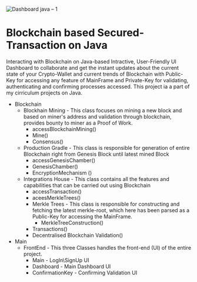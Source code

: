 ![Dashboard java – 1](https://user-images.githubusercontent.com/53647573/81779583-9df12d00-9512-11ea-993d-f80727bbe77f.png)

# Blockchain based Secured-Transaction on Java

Interacting with Blockchain on Java-based Intractive, User-Friendly UI Dashboard to collaborate and get the instant updates about the current state of your Crypto-Wallet and current trends of Blockchain with Public-Key for accessing any feature of MainFrame and Private-Key for validating, authenticating and confirming processes accessed. This project
ia a part of my cirriculum projects on Java.
- Blockchain
  - Blockhain Mining - This class focuses on mining a new block and based on miner's address and validation through blockchain, provides bounty to miner as a Proof of Work.
    - accessBlockchainMining()
    - Mine()
    - Consensus()
  - Production Gradle - This class is responsible for generation of entire Blockchain right from Genesis Block until latest mined Block
    - accessGenesisChamber()
    - GenesisChamber()
    - EncryptionMechanism ()
  - Integrations House - This class contains all the features and capabilities that can be carried out using Blockchain
    - accessTransaction()
    - aceesMerkleTrees()
    - Merkle Trees - This class is responsible for constructing and fetching the latest merkle-root, which here has been parsed as a Public-Key for accessing the MainFrame.
      - MerkleTreeConstruction()
    - Transactions()
    - Decentralised Blockchain Validation()
- Main
  - FrontEnd - This three Classes handles the front-end (UI) of the entire project.
    - Main - LogIn\SignUp UI
    - Dashboard - Main Dashboard UI
    - ConfirmationKey - Confirming Validation UI
